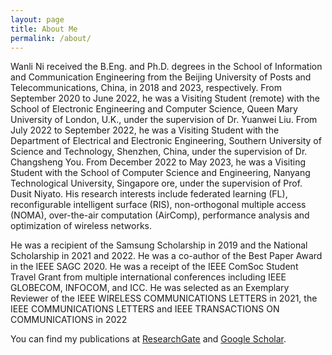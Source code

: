 ```yaml
---
layout: page
title: About Me
permalink: /about/
---
```


Wanli Ni received the B.Eng. and Ph.D. degrees in the School of Information and Communication Engineering from the Beijing University of Posts and Telecommunications, China, in 2018 and 2023, respectively. From September 2020 to June 2022, he was a Visiting Student (remote) with the School of Electronic Engineering and Computer Science, Queen Mary University of London, U.K., under the supervision of Dr. Yuanwei Liu. From July 2022 to September 2022, he was a Visiting Student with the Department of Electrical and Electronic Engineering, Southern University of Science and Technology, Shenzhen, China, under the supervision of Dr. Changsheng You. From December 2022 to May 2023, he was a Visiting Student with the School of Computer Science and Engineering, Nanyang Technological University, Singapore ore, under the supervision of Prof. Dusit Niyato. His research interests include federated learning (FL), reconfigurable intelligent surface (RIS), non-orthogonal multiple access (NOMA), over-the-air computation (AirComp), performance analysis and optimization of wireless networks.

He was a recipient of the Samsung Scholarship in 2019 and the National Scholarship in 2021 and 2022. He was a co-author of the Best Paper Award in the IEEE SAGC 2020. He was a receipt of the IEEE ComSoc Student Travel Grant from multiple international conferences including IEEE GLOBECOM, INFOCOM, and ICC. He was selected as an Exemplary Reviewer of the IEEE WIRELESS COMMUNICATIONS LETTERS in 2021, the IEEE COMMUNICATIONS LETTERS and IEEE TRANSACTIONS ON COMMUNICATIONS in 2022

You can find my publications at 
[ResearchGate] and [Google Scholar].


[ResearchGate]:https://www.researchgate.net/profile/Wanli-Ni

[Google Scholar]:https://scholar.google.com/citations?user=E0z_vZsAAAAJ
